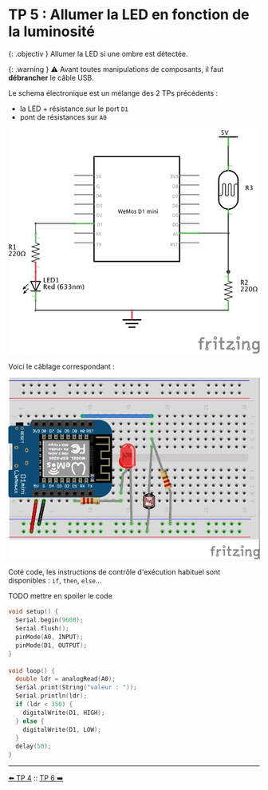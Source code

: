 # TP 5 : Allumer la LED en fonction de la luminosité

{: .objectiv }
Allumer la LED si une ombre est détectée.

{: .warning }
⚠️ Avant toutes manipulations de composants, il faut **débrancher** le câble USB.

Le schema électronique est un mélange des 2 TPs précédents :
  - la LED + résistance sur le port `D1`
  - pont de résistances sur `A0`

![schema-tp5](resources/tp5-schema.jpg)

Voici le câblage correspondant :

![montage-tp5](resources/tp5-montage.jpg)

Coté code, les instructions de contrôle d'exécution habituel sont disponibles : `if`, `then`, `else`...

TODO mettre en spoiler le code
```c
void setup() {
  Serial.begin(9600);
  Serial.flush();
  pinMode(A0, INPUT);
  pinMode(D1, OUTPUT);
}

void loop() {
  double ldr = analogRead(A0);
  Serial.print(String("valeur : "));
  Serial.println(ldr);
  if (ldr < 350) {
    digitalWrite(D1, HIGH);
  } else {
    digitalWrite(D1, LOW);
  }
  delay(50);
}
```

----
[⬅️ TP 4](tp4.md) :: [TP 6 ➡️](tp6.md)
